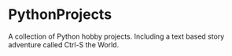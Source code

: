 # PythonProjects
 A collection of Python hobby projects. Including a text based story adventure called Ctrl-S the World.
